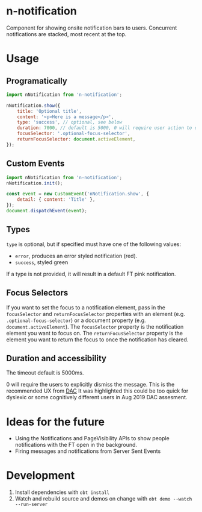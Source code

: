 # n-notification

Component for showing onsite notification bars to users. Concurrent notifications are stacked, most recent at the top.

# Usage

## Programatically

```js
import nNotification from 'n-notification';

nNotification.show({
	title: 'Optional title',
	content: '<p>Here is a message</p>',
	type: 'success', // optional, see below
	duration: 7000, // default is 5000, 0 will require user action to dismiss
	focusSelector: '.optional-focus-selector',
	returnFocusSelector: document.activeElement,
});
```

## Custom Events

```js
import nNotification from 'n-notification';
nNotification.init();

const event = new CustomEvent('nNotification.show', {
	detail: { content: 'Title' },
});
document.dispatchEvent(event);
```

## Types

`type` is optional, but if specified must have one of the following values:

- `error`, produces an error styled notification (red).
- `success`, styled green

If a type is not provided, it will result in a default FT pink notification.

## Focus Selectors

If you want to set the focus to a notification element, pass in the `focusSelector` and `returnFocusSelector` properties with an element (e.g. `.optional-focus-selector`) or a document property (e.g. `document.activeElement`). The `focusSelector` property is the notification element you want to focus on. The `returnFocusSelector` property is the element you want to return the focus to once the notification has cleared.

## Duration and accessibility

The timeout default is 5000ms.

0 will require the users to explicitly dismiss the message. This is the recommended UX from [DAC](https://digitalaccessibilitycentre.org/) It was highlighted this could be too quick for dyslexic or some cognitively different users in Aug 2019 DAC assesment.

# Ideas for the future

- Using the Notifications and PageVisibility APIs to show people notifications with the FT open in the background.
- Firing messages and notifications from Server Sent Events

# Development

1. Install dependencies with `obt install`
1. Watch and rebuild source and demos on change with `obt demo --watch --run-server`
